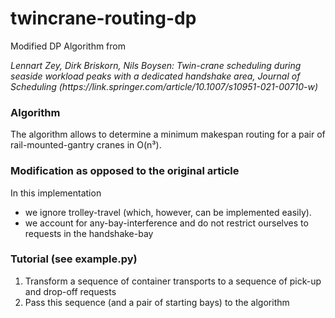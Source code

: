 # twincrane-routing-dp
Modified DP Algorithm from 

<em> 
  Lennart Zey, Dirk Briskorn, Nils Boysen: Twin-crane scheduling during seaside workload peaks with a dedicated handshake area, Journal of Scheduling (https://link.springer.com/article/10.1007/s10951-021-00710-w) 
</em>

### Algorithm
The algorithm allows to determine a minimum makespan routing for a pair of rail-mounted-gantry cranes in O(n³). 


### Modification as opposed to the original article
In this implementation
 - we ignore trolley-travel (which, however, can be implemented easily). 
 - we account for any-bay-interference and do not restrict ourselves to requests in the handshake-bay

### Tutorial (see example.py)
1. Transform a sequence of container transports to a sequence of pick-up and drop-off requests
2. Pass this sequence (and a pair of starting bays) to the algorithm

